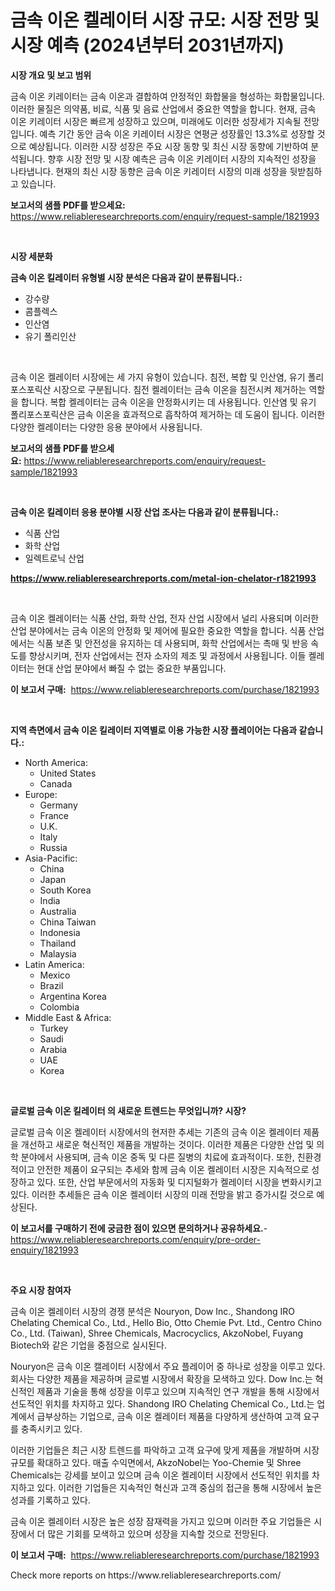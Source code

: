 <p><h1>금속 이온 켈레이터 시장 규모: 시장 전망 및 시장 예측 (2024년부터 2031년까지)</h1></p><p><strong>시장 개요 및 보고 범위</strong></p>
<p><p>금속 이온 키레이터는 금속 이온과 결합하여 안정적인 화합물을 형성하는 화합물입니다. 이러한 물질은 의약품, 비료, 식품 및 음료 산업에서 중요한 역할을 합니다. 현재, 금속 이온 키레이터 시장은 빠르게 성장하고 있으며, 미래에도 이러한 성장세가 지속될 전망입니다. 예측 기간 동안 금속 이온 키레이터 시장은 연평균 성장률인 13.3%로 성장할 것으로 예상됩니다. 이러한 시장 성장은 주요 시장 동향 및 최신 시장 동향에 기반하여 분석됩니다. 향후 시장 전망 및 시장 예측은 금속 이온 키레이터 시장의 지속적인 성장을 나타냅니다. 현재의 최신 시장 동향은 금속 이온 키레이터 시장의 미래 성장을 뒷받침하고 있습니다.</p></p>
<p><strong>보고서의 샘플 PDF를 받으세요:</strong> <a href="https://www.reliableresearchreports.com/enquiry/request-sample/1821993">https://www.reliableresearchreports.com/enquiry/request-sample/1821993</a></p>
<p>&nbsp;</p>
<p><strong>시장 세분화</strong></p>
<p><strong>금속 이온 킬레이터 유형별 시장 분석은 다음과 같이 분류됩니다.:</strong></p>
<p><ul><li>강수량</li><li>콤플렉스</li><li>인산염</li><li>유기 폴리인산</li></ul></p>
<p>&nbsp;</p>
<p><p>금속 이온 켈레이터 시장에는 세 가지 유형이 있습니다. 침전, 복합 및 인산염, 유기 폴리포스포릭산 시장으로 구분됩니다. 침전 켈레이터는 금속 이온을 침전시켜 제거하는 역할을 합니다. 복합 켈레이터는 금속 이온을 안정화시키는 데 사용됩니다. 인산염 및 유기 폴리포스포릭산은 금속 이온을 효과적으로 흡착하여 제거하는 데 도움이 됩니다. 이러한 다양한 켈레이터는 다양한 응용 분야에서 사용됩니다.</p></p>
<p><strong>보고서의 샘플 PDF를 받으세요:</strong>&nbsp;<a href="https://www.reliableresearchreports.com/enquiry/request-sample/1821993">https://www.reliableresearchreports.com/enquiry/request-sample/1821993</a></p>
<p>&nbsp;</p>
<p><strong> 금속 이온 킬레이터 응용 분야별 시장 산업 조사는 다음과 같이 분류됩니다.:</strong></p>
<p><ul><li>식품 산업</li><li>화학 산업</li><li>일렉트로닉 산업</li></ul></p>
<p><strong><a href="https://www.reliableresearchreports.com/metal-ion-chelator-r1821993">https://www.reliableresearchreports.com/metal-ion-chelator-r1821993</a></strong></p>
<p>&nbsp;</p>
<p><p>금속 이온 켈레이터는 식품 산업, 화학 산업, 전자 산업 시장에서 널리 사용되며 이러한 산업 분야에서는 금속 이온의 안정화 및 제어에 필요한 중요한 역할을 합니다. 식품 산업에서는 식품 보존 및 안전성을 유지하는 데 사용되며, 화학 산업에서는 촉매 및 반응 속도를 향상시키며, 전자 산업에서는 전자 소자의 제조 및 과정에서 사용됩니다. 이들 켈레이터는 현대 산업 분야에서 빠질 수 없는 중요한 부품입니다.</p></p>
<p><strong>이 보고서 구매:</strong>&nbsp; <a href="https://www.reliableresearchreports.com/purchase/1821993">https://www.reliableresearchreports.com/purchase/1821993</a></p>
<p>&nbsp;</p>
<p><strong>지역 측면에서 금속 이온 킬레이터 지역별로 이용 가능한 시장 플레이어는 다음과 같습니다.:</strong></p>
<p><ul>
    <li>
        North America:
        <ul>
            <li>United States</li>
            <li>Canada</li>
        </ul>
    </li>
    <li>
        Europe:
        <ul>
            <li>Germany</li>
            <li>France</li>
            <li>U.K.</li>
            <li>Italy</li>
            <li>Russia</li>
        </ul>
    </li>
    <li>
        Asia-Pacific:
        <ul>
            <li>China</li>
            <li>Japan</li>
            <li>South Korea</li>
            <li>India</li>
            <li>Australia</li>
            <li>China Taiwan</li>
            <li>Indonesia</li>
            <li>Thailand</li>
            <li>Malaysia</li>
        </ul>
    </li>
    <li>
        Latin America:
        <ul>
            <li>Mexico</li>
            <li>Brazil</li>
            <li>Argentina Korea</li>
            <li>Colombia</li>
        </ul>
    </li>
    <li>
        Middle East & Africa:
        <ul>
            <li>Turkey</li>
            <li>Saudi</li>
            <li>Arabia</li>
            <li>UAE</li>
            <li>Korea</li>
        </ul>
    </li>
    </ul></p>
<p>&nbsp;</p>
<p><strong>글로벌 금속 이온 킬레이터 의 새로운 트렌드는 무엇입니까? 시장?</strong></p>
<p><p>글로벌 금속 이온 켈레이터 시장에서의 현저한 추세는 기존의 금속 이온 켈레이터 제품을 개선하고 새로운 혁신적인 제품을 개발하는 것이다. 이러한 제품은 다양한 산업 및 의학 분야에서 사용되며, 금속 이온 중독 및 다른 질병의 치료에 효과적이다. 또한, 친환경적이고 안전한 제품이 요구되는 추세와 함께 금속 이온 켈레이터 시장은 지속적으로 성장하고 있다. 또한, 산업 부문에서의 자동화 및 디지털화가 켈레이터 시장을 변화시키고 있다. 이러한 추세들은 금속 이온 켈레이터 시장의 미래 전망을 밝고 증가시킬 것으로 예상된다.</p></p>
<p><strong>이 보고서를 구매하기 전에 궁금한 점이 있으면 문의하거나 공유하세요.</strong>- <a href="https://www.reliableresearchreports.com/enquiry/pre-order-enquiry/1821993">https://www.reliableresearchreports.com/enquiry/pre-order-enquiry/1821993</a></p>
<p>&nbsp;</p>
<p><strong>주요 시장 참여자</strong></p>
<p><p>금속 이온 켈레이터 시장의 경쟁 분석은 Nouryon, Dow Inc., Shandong IRO Chelating Chemical Co., Ltd., Hello Bio, Otto Chemie Pvt. Ltd., Centro Chino Co., Ltd. (Taiwan), Shree Chemicals, Macrocyclics, AkzoNobel, Fuyang Biotech와 같은 기업을 중점으로 실시된다. </p><p>Nouryon은 금속 이온 캘레이터 시장에서 주요 플레이어 중 하나로 성장을 이루고 있다. 회사는 다양한 제품을 제공하며 글로벌 시장에서 확장을 모색하고 있다. Dow Inc.는 혁신적인 제품과 기술을 통해 성장을 이루고 있으며 지속적인 연구 개발을 통해 시장에서 선도적인 위치를 차지하고 있다. Shandong IRO Chelating Chemical Co., Ltd.는 업계에서 급부상하는 기업으로, 금속 이온 켈레이터 제품을 다양하게 생산하여 고객 요구를 충족시키고 있다.</p><p>이러한 기업들은 최근 시장 트렌드를 파악하고 고객 요구에 맞게 제품을 개발하며 시장 규모를 확대하고 있다. 매출 수익면에서, AkzoNobel는 Yoo-Chemie 및 Shree Chemicals는 강세를 보이고 있으며 금속 이온 켈레이터 시장에서 선도적인 위치를 차지하고 있다. 이러한 기업들은 지속적인 혁신과 고객 중심의 접근을 통해 시장에서 높은 성과를 기록하고 있다. </p><p>금속 이온 켈레이터 시장은 높은 성장 잠재력을 가지고 있으며 이러한 주요 기업들은 시장에서 더 많은 기회를 모색하고 있으며 성장을 지속할 것으로 전망된다.</p></p>
<p><strong>이 보고서 구매:</strong>&nbsp;&nbsp;<a href="https://www.reliableresearchreports.com/purchase/1821993">https://www.reliableresearchreports.com/purchase/1821993</a></p>
<p>Check more reports on https://www.reliableresearchreports.com/</p>